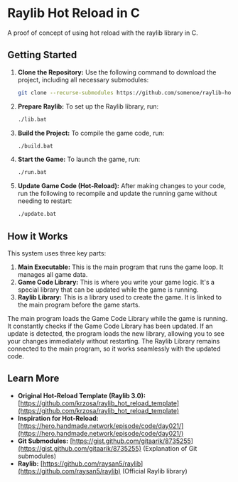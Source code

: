 # Raylib Hot Reload in C

A proof of concept of using hot reload with the raylib library in C.

## Getting Started

1. **Clone the Repository:** Use the following command to download the project, including all necessary submodules:

    ```bash
    git clone --recurse-submodules https://github.com/somenoe/raylib-hot-reload-c.git
    ```

2. **Prepare Raylib:**  To set up the Raylib library, run:

    ```bash
    ./lib.bat
    ```

3. **Build the Project:** To compile the game code, run:

    ```bash
    ./build.bat
    ```

4. **Start the Game:** To launch the game, run:

    ```bash
    ./run.bat
    ```

5. **Update Game Code (Hot-Reload):** After making changes to your code, run the following to recompile and update the running game without needing to restart:

    ```bash
    ./update.bat
    ```

## How it Works

This system uses three key parts:

1. **Main Executable:** This is the main program that runs the game loop. It manages all game data.
2. **Game Code Library:** This is where you write your game logic. It's a special library that can be updated while the game is running.
3. **Raylib Library:** This is a library used to create the game. It is linked to the main program before the game starts.

The main program loads the Game Code Library while the game is running. It constantly checks if the Game Code Library has been updated. If an update is detected, the program loads the new library, allowing you to see your changes immediately without restarting. The Raylib Library remains connected to the main program, so it works seamlessly with the updated code.

## Learn More

* **Original Hot-Reload Template (Raylib 3.0):** [https://github.com/krzosa/raylib_hot_reload_template](https://github.com/krzosa/raylib_hot_reload_template)
* **Inspiration for Hot-Reload:** [https://hero.handmade.network/episode/code/day021/](https://hero.handmade.network/episode/code/day021/)
* **Git Submodules:** [https://gist.github.com/gitaarik/8735255](https://gist.github.com/gitaarik/8735255) (Explanation of Git submodules)
* **Raylib:** [https://github.com/raysan5/raylib](https://github.com/raysan5/raylib) (Official Raylib library)
